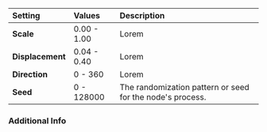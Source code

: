 | Setting          | Values      | Description |
| :--------------- | :---------- | :---------- |
| **Scale**        | 0.00 - 1.00 | Lorem |
| **Displacement** | 0.04 - 0.40 | Lorem |
| **Direction**    | 0 - 360     | Lorem |
| **Seed**         | 0 - 128000  | The randomization pattern or seed for the node's process. |

### Additional Info

